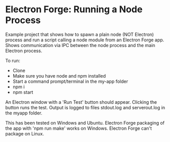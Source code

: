 # Electron Forge: Running a Node Process

Example project that shows how to spawn a plain node (NOT Electron) process and run a script calling a node module from an Electron Forge app.  Shows communication via IPC between the node process and the main Electron process.

To run:

- Clone
- Make sure you have node and npm installed
- Start a command prompt/terminal in the my-app folder
- npm i
- npm start

An Electron window with a 'Run Test' button should appear.  Clicking the button runs the test.  Output is logged to files stdout.log and serverout.log in the myapp folder.

This has been tested on Windows and Ubuntu.  Electron Forge packaging of the app with 'npm run make' works on Windows. Electron Forge can't package on Linux.

